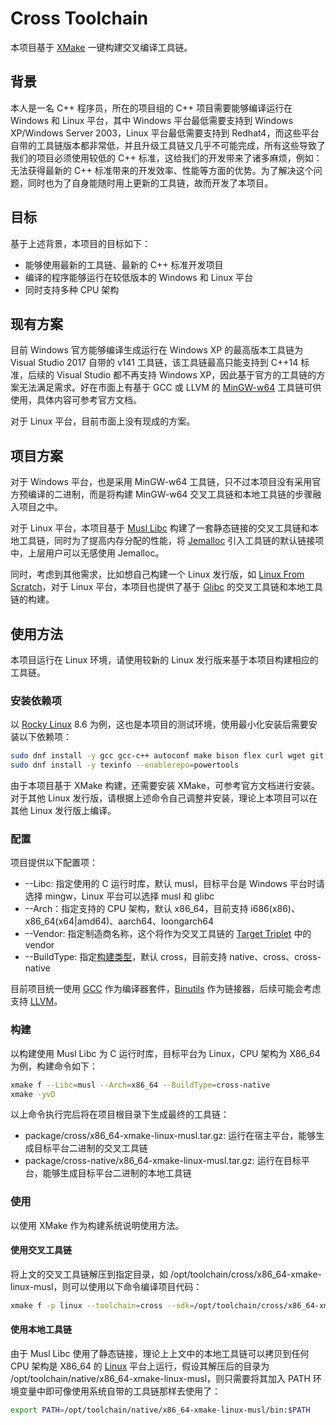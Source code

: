 # Cross Toolchain
本项目基于 [XMake](https://xmake.io/) 一键构建交叉编译工具链。

## 背景
本人是一名 C++ 程序员，所在的项目组的 C++ 项目需要能够编译运行在 Windows 和 Linux 平台，其中 Windows 平台最低需要支持到 Windows XP/Windows Server 2003，Linux 平台最低需要支持到 Redhat4，而这些平台自带的工具链版本都非常低，并且升级工具链又几乎不可能完成，所有这些导致了我们的项目必须使用较低的 C++ 标准，这给我们的开发带来了诸多麻烦，例如：无法获得最新的 C++ 标准带来的开发效率、性能等方面的优势。为了解决这个问题，同时也为了自身能随时用上更新的工具链，故而开发了本项目。

## 目标
基于上述背景，本项目的目标如下：
- 能够使用最新的工具链、最新的 C++ 标准开发项目
- 编译的程序能够运行在较低版本的 Windows 和 Linux 平台
- 同时支持多种 CPU 架构

## 现有方案
目前 Windows 官方能够编译生成运行在 Windows XP 的最高版本工具链为 Visual Studio 2017 自带的 v141 工具链，该工具链最高只能支持到 C++14 标准，后续的 Visual Studio 都不再支持 Windows XP，因此基于官方的工具链的方案无法满足需求。好在市面上有基于 GCC 或 LLVM 的 [MinGW-w64](https://www.mingw-w64.org/) 工具链可供使用，具体内容可参考官方文档。

对于 Linux 平台，目前市面上没有现成的方案。

## 项目方案
对于 Windows 平台，也是采用 MinGW-w64 工具链，只不过本项目没有采用官方预编译的二进制，而是将构建 MinGW-w64 交叉工具链和本地工具链的步骤融入项目之中。

对于 Linux 平台，本项目基于 [Musl Libc](https://musl.libc.org/) 构建了一套静态链接的交叉工具链和本地工具链，同时为了提高内存分配的性能，将 [Jemalloc](https://jemalloc.net/) 引入工具链的默认链接项中，上层用户可以无感使用 Jemalloc。

同时，考虑到其他需求，比如想自己构建一个 Linux 发行版，如 [Linux From Scratch](https://www.linuxfromscratch.org/)，对于 Linux 平台，本项目也提供了基于 [Glibc](https://www.gnu.org/software/libc/) 的交叉工具链和本地工具链的构建。


## 使用方法
本项目运行在 Linux 环境，请使用较新的 Linux 发行版来基于本项目构建相应的工具链。

### 安装依赖项
以 [Rocky Linux](https://rockylinux.org/) 8.6 为例，这也是本项目的测试环境，使用最小化安装后需要安装以下依赖项：
```bash
sudo dnf install -y gcc gcc-c++ autoconf make bison flex curl wget git tar rsync
sudo dnf install -y texinfo --enablerepo=powertools
```

由于本项目基于 XMake 构建，还需要安装 XMake，可参考官方文档进行安装。对于其他 Linux 发行版，请根据上述命令自己调整并安装，理论上本项目可以在其他 Linux 发行版上编译。


### 配置
项目提供以下配置项：
- --Libc: 指定使用的 C 运行时库，默认 musl，目标平台是 Windows 平台时请选择 mingw，Linux 平台可以选择 musl 和 glibc
- --Arch：指定支持的 CPU 架构，默认 x86_64，目前支持 i686(x86)、x86_64(x64|amd64)、aarch64、loongarch64
- --Vendor: 指定制造商名称，这个将作为交叉工具链的 [Target Triplet](https://wiki.osdev.org/Target_Triplet) 中的 vendor
- --BuildType: 指定[构建类型](https://crosstool-ng.github.io/docs/toolchain-types/)，默认 cross，目前支持 native、cross、cross-native

目前项目统一使用 [GCC](https://gcc.gnu.org/) 作为编译器套件，[Binutils](https://www.gnu.org/software/binutils/) 作为链接器，后续可能会考虑支持 [LLVM](https://llvm.org/)。

### 构建
以构建使用 Musl Libc 为 C 运行时库，目标平台为 Linux，CPU 架构为 X86_64 为例，构建命令如下：
```bash
xmake f --Libc=musl --Arch=x86_64 --BuildType=cross-native
xmake -yvD
```

以上命令执行完后将在项目根目录下生成最终的工具链：
- package/cross/x86_64-xmake-linux-musl.tar.gz: 运行在宿主平台，能够生成目标平台二进制的交叉工具链
- package/cross-native/x86_64-xmake-linux-musl.tar.gz: 运行在目标平台，能够生成目标平台二进制的本地工具链

### 使用
以使用 XMake 作为构建系统说明使用方法。

#### 使用交叉工具链
将上文的交叉工具链解压到指定目录，如 /opt/toolchain/cross/x86_64-xmake-linux-musl，则可以使用以下命令编译项目代码：
```bash
xmake f -p linux --toolchain=cross --sdk=/opt/toolchain/cross/x86_64-xmake-linux-musl -yvD
```

#### 使用本地工具链
由于 Musl Libc 使用了静态链接，理论上上文中的本地工具链可以拷贝到任何 CPU 架构是 X86_64 的 [Linux](https://wiki.musl-libc.org/supported-platforms) 平台上运行，假设其解压后的目录为 /opt/toolchain/native/x86_64-xmake-linux-musl，则只需要将其加入 PATH 环境变量中即可像使用系统自带的工具链那样去使用了：
```bash
export PATH=/opt/toolchain/native/x86_64-xmake-linux-musl/bin:$PATH
```

